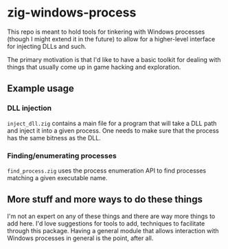 # zig-windows-process

This repo is meant to hold tools for tinkering with Windows processes
(though I might extend it in the future) to allow for a higher-level interface
for injecting DLLs and such.

The primary motivation is that I'd like to have a basic toolkit for dealing with
things that usually come up in game hacking and exploration.

## Example usage

### DLL injection

`inject_dll.zig` contains a main file for a program that will take a DLL path
and inject it into a given process. One needs to make sure that the process has
the same bitness as the DLL.

### Finding/enumerating processes

`find_process.zig` uses the process enumeration API to find processes matching
a given executable name.

## More stuff and more ways to do these things

I'm not an expert on any of these things and there are way more things to add
here. I'd love suggestions for tools to add, techniques to facilitate through
this package. Having a general module that allows interaction with Windows
processes in general is the point, after all.
